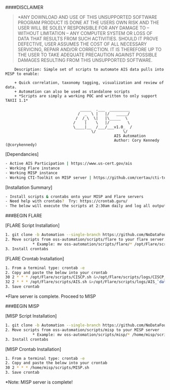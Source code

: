 ####DISCLAIMER
>*ANY DOWNLOAD AND USE OF THIS UNSUPPORTED SOFTWARE PROGRAM PRODUCT IS DONE AT
>THE USERS OWN RISK AND THE USER WILL BE SOLELY RESPONSIBLE FOR ANY DAMAGE TO
>– WITHOUT LIMITATION – ANY COMPUTER SYSTEM OR LOSS OF DATA THAT RESULTS FROM
>SUCH ACTIVITIES. SHOULD IT PROVE DEFECTIVE,     USER ASSUMES THE COST OF ALL
>NECESSARY SERVICING, REPAIR AND/OR CORRECTION.     IT IS THEREFORE UP TO THE
>USER TO TAKE ADEQUATE PRECAUTION AGAINST POSSIBLE DAMAGES     RESULTING FROM
>THIS UNSUPPORTED SOFTWARE.                                                 

 
        Description: Simple set of scripts to automate AIS data pulls into MISP to enable:
        
        + Quick correlation, taxonomy tagging, visualization and review of data.       
        + Automation can also be used as standalone scripts                          
        + *Scripts are simply a working POC and written to only support TAXII 1.1*    

                                     _____  .___  _________                           
                                    /  _  \ |   |/   _____/                           
                                   /  /_\  \|   |\_____  \                            
                                  /    |    \   |/        \                           
                                  \____|__  /___/___v1.0_  /                          
                                          \/            \/                            
                                                    AIS Automation
                                                    Author: Cory Kennedy (@corykennedy)
                                                    
[Dependancies]
```bash
- Active AIS Participation | https://www.us-cert.gov/ais                    
- Working Flare instance                           
- Working MISP instance                            
- Working CTI-Toolkit on MISP server | https://github.com/certau/cti-toolkit.git
```
                             
[Installation Summary]
```bash
- Install scripts & crontabs onto your MISP and Flare servers               
- Need help with crontabs?  Try: https://crontab.guru/                   
- The below will execute the scripts at 2:30am daily and log all output
```

###BEGIN FLARE                               

[FLARE Script Installation]
```bash
1. git clone -b Automation --single-branch https://github.com/NoDataFound/oss.git oss-automation
2. Move scripts from oss-automation/scripts/flare to your flare server.
            * Example: mv oss-automation/scripts/flare/* /opt/Flare/scripts/
3. Install crontabs
```
[FLARE Crontab Installation]
```bash
1. From a terminal type: crontab -e
2. Copy and paste the below into your crontab
30 2 * * * /opt/Flare/scripts/CISCP.sh &>/opt/Flare/scripts/logs/CISCP_`date +\%y-\%m-\%d`.out
32 2 * * * /opt/Flare/scripts/AIS.sh &>/opt/Flare/scripts/logs/AIS_`date +\%y-\%m-\%d`.out
3. Save crontab
```
*Flare server is complete. Proceed to MISP

###BEGIN MISP

[MISP Script Installation]

```bash
1. git clone -b Automation --single-branch https://github.com/NoDataFound/oss.git oss-automation
2. Move scripts from oss-automation/scripts/misp to your MISP server
            * Example: mv oss-automation/scripts/misp/* /home/misp/scripts/
3. Install crontabs
```

[MISP Crontab Installation]
```bash
1. From a terminal type: crontab -e
2. Copy and paste the below into your crontab
30 2 * * * /home/misp/scripts/MISP.sh
3. Save crontab
```
*Note: MISP server is complete!

